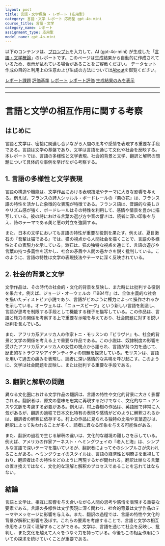 ```yaml
---
layout: post
title: 言語・文学概論 - レポート (応用型)
category: 言語・文学 レポート 応用型 gpt-4o-mini
course_title: 言語・文学
category_name: レポート
assignment_type: 応用型
model_name: gpt-4o-mini
---
```


以下のコンテンツは、[プロンプト](https://github.com/takedatoshiyuki/synthetic_assignments/tree/main/generated/言語・文学/gpt-4o-mini/prompt_レポート-応用型.md)を入力して、AI (gpt-4o-mini) が生成した「[言語・文学概論](/contents/言語・文学/)」のレポートです。このページは生成結果から自動的に作成されているため、表示が乱れている場合があることをご容赦ください。
データセット作成の目的と利用上の注意および生成の方法については[About](/About)を御覧ください。

[レポート課題](../レポート課題-応用型)
[評価基準](../評価基準-応用型)
[レポート](../レポート-応用型)
[レポート評価](../レポート評価-応用型)
[生成結果のみを表示](https://github.com/takedatoshiyuki/synthetic_assignments/tree/main/generated/言語・文学/gpt-4o-mini/レポート-応用型.md)
  

***
***
  
# 言語と文学の相互作用に関する考察

## はじめに

言語と文学は、密接に関連し合いながら人間の思考や感情を表現する重要な手段である。言語は文学の基盤であり、文学は言語を通じて文化や社会を反映する。本レポートでは、言語の多様性と文学表現、社会的背景と文学、翻訳と解釈の問題について具体的な事例を挙げながら考察する。

## 1. 言語の多様性と文学表現

言語の構造や機能は、文学作品における表現技法やテーマに大きな影響を与える。例えば、フランスの詩人シャルル・ボードレールの『悪の花』は、フランス語の特性を活かした象徴的な表現が特徴である。フランス語は、音韻的な美しさやリズム感が強く、ボードレールはその特性を利用して、感情や情景を豊かに描写している。彼の詩における言葉の選び方や音の響きは、読者に深い印象を与え、詩のテーマである美と悪の対立を強調する。

また、日本の文学においても言語の特性が重要な役割を果たす。例えば、夏目漱石の『吾輩は猫である』では、猫の視点から人間社会を描くことで、言語の多様性とその表現力を示している。漱石は、猫の独特な視点を通じて、言語の遊びや言葉の持つ多義性を活かし、社会の矛盾や人間の愚かさを鋭く批判している。このように、言語の特性は文学の表現技法やテーマに深く反映されている。

## 2. 社会的背景と文学

文学作品は、その時代の社会的・文化的背景を反映し、また時には批判する役割を果たす。例えば、ジョージ・オーウェルの『1984年』は、全体主義的な社会を描いたディストピア小説であり、言語がどのように権力によって操作されるかを示している。オーウェルは、「ニュースピーク」という新しい言語を創造し、言語が思考を制限する手段として機能する様子を描写している。この作品は、言語と権力の関係を考察する上で重要な示唆を与えており、社会問題に対する鋭い批判を含んでいる。

また、アフリカ系アメリカ人の作家トニ・モリスンの『ビラヴド』も、社会的背景と文学の関係を考える上で重要な作品である。この小説は、奴隷制度の影響を受けたアフリカ系アメリカ人の女性の視点から語られ、言語が持つ力を通じて、歴史的なトラウマやアイデンティティの問題を探求している。モリスンは、言語を用いて過去の痛みを表現し、読者に深い感情的な共鳴を呼び起こす。このように、文学は社会問題を反映し、または批判する重要な手段である。

## 3. 翻訳と解釈の問題

異なる文化圏における文学作品の翻訳は、言語の特性や文化的背景に大きく影響される。翻訳者は、原文の意味を忠実に再現するだけでなく、文化的なニュアンスや文脈を考慮する必要がある。例えば、村上春樹の作品は、英語圏で非常に人気があるが、翻訳の過程で日本文化特有の表現や感情がどのように解釈されるかは、翻訳者の解釈に依存する。村上の作品に見られる独特の比喩や言葉遊びは、翻訳によって失われることが多く、読者に異なる印象を与える可能性がある。

また、翻訳の過程で生じる解釈の違いは、文化的な越境の難しさを示している。例えば、アメリカの作家アーネスト・ヘミングウェイの『老人と海』は、シンプルな言語で深いテーマを描いているが、翻訳者によってそのシンプルさが失われることがある。ヘミングウェイのスタイルは、言語の経済性と明瞭さを重視しており、翻訳者はその特性をどのように再現するかが問われる。翻訳は単なる言葉の置き換えではなく、文化的な理解と解釈のプロセスであることを忘れてはならない。

## 結論

言語と文学は、相互に影響を与え合いながら人間の思考や感情を表現する重要な要素である。言語の多様性は文学表現に深く関わり、社会的背景は文学作品のテーマやメッセージに影響を与える。また、翻訳の過程では、言語の特性や文化的背景が解釈に影響を及ぼす。これらの要素を考慮することで、言語と文学の相互作用をより深く理解することができる。文学は、言語を通じて社会を反映し、批判し、また文化を越えて人々をつなぐ力を持っている。今後もこの相互作用についての探求を続けていくことが重要である。
